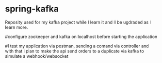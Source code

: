 # spring-kafka
Reposity used for my kafka project while I learn it and ll be ugdraded as I learn more.

#configure zookeeper and kafka on localhost before starting the application

#I test my application via postman, sending a comand via controller and with that i plan to make the api send orders to a duplicate via kafka to simulate a webhook/websocket

